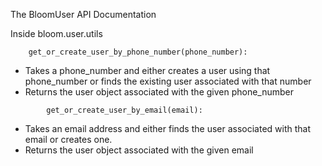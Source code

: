 The BloomUser API Documentation


Inside bloom.user.utils
```
	get_or_create_user_by_phone_number(phone_number):
```
  * Takes a phone\_number and either creates a user using that phone\_number or finds the existing user associated with that number
  * Returns the user object associated with the given phone\_number

```
		get_or_create_user_by_email(email):
```
  * Takes an email address and either finds the user associated with that email or creates one.
  * Returns the user object associated with the given email